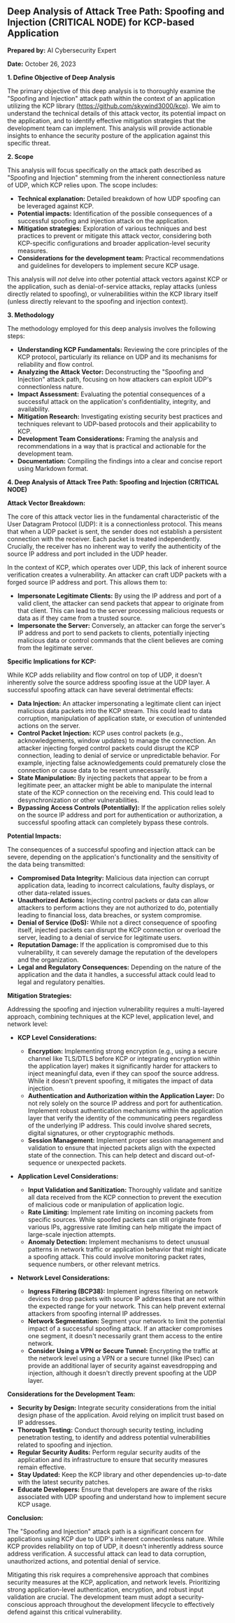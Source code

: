 ## Deep Analysis of Attack Tree Path: Spoofing and Injection (CRITICAL NODE) for KCP-based Application

**Prepared by:** AI Cybersecurity Expert

**Date:** October 26, 2023

**1. Define Objective of Deep Analysis**

The primary objective of this deep analysis is to thoroughly examine the "Spoofing and Injection" attack path within the context of an application utilizing the KCP library (https://github.com/skywind3000/kcp). We aim to understand the technical details of this attack vector, its potential impact on the application, and to identify effective mitigation strategies that the development team can implement. This analysis will provide actionable insights to enhance the security posture of the application against this specific threat.

**2. Scope**

This analysis will focus specifically on the attack path described as "Spoofing and Injection" stemming from the inherent connectionless nature of UDP, which KCP relies upon. The scope includes:

* **Technical explanation:**  Detailed breakdown of how UDP spoofing can be leveraged against KCP.
* **Potential impacts:**  Identification of the possible consequences of a successful spoofing and injection attack on the application.
* **Mitigation strategies:**  Exploration of various techniques and best practices to prevent or mitigate this attack vector, considering both KCP-specific configurations and broader application-level security measures.
* **Considerations for the development team:**  Practical recommendations and guidelines for developers to implement secure KCP usage.

This analysis will *not* delve into other potential attack vectors against KCP or the application, such as denial-of-service attacks, replay attacks (unless directly related to spoofing), or vulnerabilities within the KCP library itself (unless directly relevant to the spoofing and injection context).

**3. Methodology**

The methodology employed for this deep analysis involves the following steps:

* **Understanding KCP Fundamentals:** Reviewing the core principles of the KCP protocol, particularly its reliance on UDP and its mechanisms for reliability and flow control.
* **Analyzing the Attack Vector:**  Deconstructing the "Spoofing and Injection" attack path, focusing on how attackers can exploit UDP's connectionless nature.
* **Impact Assessment:**  Evaluating the potential consequences of a successful attack on the application's confidentiality, integrity, and availability.
* **Mitigation Research:**  Investigating existing security best practices and techniques relevant to UDP-based protocols and their applicability to KCP.
* **Development Team Considerations:**  Framing the analysis and recommendations in a way that is practical and actionable for the development team.
* **Documentation:**  Compiling the findings into a clear and concise report using Markdown format.

**4. Deep Analysis of Attack Tree Path: Spoofing and Injection (CRITICAL NODE)**

**Attack Vector Breakdown:**

The core of this attack vector lies in the fundamental characteristic of the User Datagram Protocol (UDP): it is a connectionless protocol. This means that when a UDP packet is sent, the sender does not establish a persistent connection with the receiver. Each packet is treated independently. Crucially, the receiver has no inherent way to verify the authenticity of the source IP address and port included in the UDP header.

In the context of KCP, which operates over UDP, this lack of inherent source verification creates a vulnerability. An attacker can craft UDP packets with a forged source IP address and port. This allows them to:

* **Impersonate Legitimate Clients:** By using the IP address and port of a valid client, the attacker can send packets that appear to originate from that client. This can lead to the server processing malicious requests or data as if they came from a trusted source.
* **Impersonate the Server:** Conversely, an attacker can forge the server's IP address and port to send packets to clients, potentially injecting malicious data or control commands that the client believes are coming from the legitimate server.

**Specific Implications for KCP:**

While KCP adds reliability and flow control on top of UDP, it doesn't inherently solve the source address spoofing issue at the UDP layer. A successful spoofing attack can have several detrimental effects:

* **Data Injection:** An attacker impersonating a legitimate client can inject malicious data packets into the KCP stream. This could lead to data corruption, manipulation of application state, or execution of unintended actions on the server.
* **Control Packet Injection:** KCP uses control packets (e.g., acknowledgements, window updates) to manage the connection. An attacker injecting forged control packets could disrupt the KCP connection, leading to denial of service or unpredictable behavior. For example, injecting false acknowledgements could prematurely close the connection or cause data to be resent unnecessarily.
* **State Manipulation:** By injecting packets that appear to be from a legitimate peer, an attacker might be able to manipulate the internal state of the KCP connection on the receiving end. This could lead to desynchronization or other vulnerabilities.
* **Bypassing Access Controls (Potentially):** If the application relies solely on the source IP address and port for authentication or authorization, a successful spoofing attack can completely bypass these controls.

**Potential Impacts:**

The consequences of a successful spoofing and injection attack can be severe, depending on the application's functionality and the sensitivity of the data being transmitted:

* **Compromised Data Integrity:** Malicious data injection can corrupt application data, leading to incorrect calculations, faulty displays, or other data-related issues.
* **Unauthorized Actions:** Injecting control packets or data can allow attackers to perform actions they are not authorized to do, potentially leading to financial loss, data breaches, or system compromise.
* **Denial of Service (DoS):** While not a direct consequence of spoofing itself, injected packets can disrupt the KCP connection or overload the server, leading to a denial of service for legitimate users.
* **Reputation Damage:** If the application is compromised due to this vulnerability, it can severely damage the reputation of the developers and the organization.
* **Legal and Regulatory Consequences:** Depending on the nature of the application and the data it handles, a successful attack could lead to legal and regulatory penalties.

**Mitigation Strategies:**

Addressing the spoofing and injection vulnerability requires a multi-layered approach, combining techniques at the KCP level, application level, and network level:

* **KCP Level Considerations:**
    * **Encryption:** Implementing strong encryption (e.g., using a secure channel like TLS/DTLS before KCP or integrating encryption within the application layer) makes it significantly harder for attackers to inject meaningful data, even if they can spoof the source address. While it doesn't prevent spoofing, it mitigates the impact of data injection.
    * **Authentication and Authorization within the Application Layer:**  Do not rely solely on the source IP address and port for authentication. Implement robust authentication mechanisms within the application layer that verify the identity of the communicating peers regardless of the underlying IP address. This could involve shared secrets, digital signatures, or other cryptographic methods.
    * **Session Management:** Implement proper session management and validation to ensure that injected packets align with the expected state of the connection. This can help detect and discard out-of-sequence or unexpected packets.

* **Application Level Considerations:**
    * **Input Validation and Sanitization:**  Thoroughly validate and sanitize all data received from the KCP connection to prevent the execution of malicious code or manipulation of application logic.
    * **Rate Limiting:** Implement rate limiting on incoming packets from specific sources. While spoofed packets can still originate from various IPs, aggressive rate limiting can help mitigate the impact of large-scale injection attempts.
    * **Anomaly Detection:** Implement mechanisms to detect unusual patterns in network traffic or application behavior that might indicate a spoofing attack. This could involve monitoring packet rates, sequence numbers, or other relevant metrics.

* **Network Level Considerations:**
    * **Ingress Filtering (BCP38):**  Implement ingress filtering on network devices to drop packets with source IP addresses that are not within the expected range for your network. This can help prevent external attackers from spoofing internal IP addresses.
    * **Network Segmentation:**  Segment your network to limit the potential impact of a successful spoofing attack. If an attacker compromises one segment, it doesn't necessarily grant them access to the entire network.
    * **Consider Using a VPN or Secure Tunnel:**  Encrypting the traffic at the network level using a VPN or a secure tunnel (like IPsec) can provide an additional layer of security against eavesdropping and injection, although it doesn't directly prevent spoofing at the UDP layer.

**Considerations for the Development Team:**

* **Security by Design:**  Integrate security considerations from the initial design phase of the application. Avoid relying on implicit trust based on IP addresses.
* **Thorough Testing:**  Conduct thorough security testing, including penetration testing, to identify and address potential vulnerabilities related to spoofing and injection.
* **Regular Security Audits:**  Perform regular security audits of the application and its infrastructure to ensure that security measures remain effective.
* **Stay Updated:** Keep the KCP library and other dependencies up-to-date with the latest security patches.
* **Educate Developers:** Ensure that developers are aware of the risks associated with UDP spoofing and understand how to implement secure KCP usage.

**Conclusion:**

The "Spoofing and Injection" attack path is a significant concern for applications using KCP due to UDP's inherent connectionless nature. While KCP provides reliability on top of UDP, it doesn't inherently address source address verification. A successful attack can lead to data corruption, unauthorized actions, and potential denial of service.

Mitigating this risk requires a comprehensive approach that combines security measures at the KCP, application, and network levels. Prioritizing strong application-level authentication, encryption, and robust input validation are crucial. The development team must adopt a security-conscious approach throughout the development lifecycle to effectively defend against this critical vulnerability.